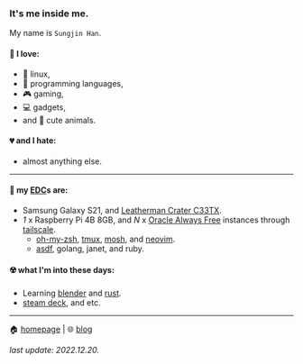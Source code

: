 ### It's me inside me.

My name is `Sungjin Han`.

#### 💖 I love:
* 🐧 linux,
* 🧮 programming languages,
* 🎮 gaming,
* 💻 gadgets,
* and 🐾 cute animals.

#### 💔 and I hate:
* almost anything else.

----

#### 🍴 my [EDC](https://en.wikipedia.org/wiki/Everyday_carry)s are:
* Samsung Galaxy S21, and [Leatherman Crater C33TX](https://www.leatherman.com/crater-c33-26.html).
* *1* x Raspberry Pi 4B 8GB, and *N* x [Oracle Always Free](https://www.oracle.com/cloud/free/) instances through [tailscale](https://tailscale.com/).
  * [oh-my-zsh](https://ohmyz.sh/), [tmux](https://github.com/tmux/tmux/wiki), [mosh](https://mosh.org/), and [neovim](https://neovim.io/).
  * [asdf](https://asdf-vm.com/), golang, janet, and ruby.

#### ☢️ what I'm into these days:
* Learning [blender](https://www.blender.org/) and [rust](https://www.rust-lang.org/).
* [steam deck](https://store.steampowered.com/steamdeck), and etc.

----

🏠 [homepage](https://meinside.dev) | 🌐 [blog](https://blog.meinside.dev)

*last update: 2022.12.20.*
